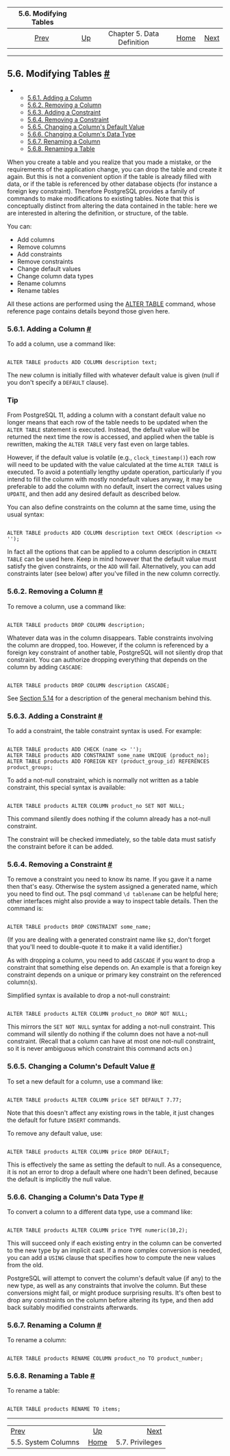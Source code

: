 <!--?xml version="1.0" encoding="UTF-8" standalone="no"?-->

|                  5.6. Modifying Tables                 |                                             |                            |                                                       |                                          |
| :----------------------------------------------------: | :------------------------------------------ | :------------------------: | ----------------------------------------------------: | ---------------------------------------: |
| [Prev](ddl-system-columns.html "5.5. System Columns")  | [Up](ddl.html "Chapter 5. Data Definition") | Chapter 5. Data Definition | [Home](index.html "PostgreSQL 17devel Documentation") |  [Next](ddl-priv.html "5.7. Privileges") |

***

## 5.6. Modifying Tables [#](#DDL-ALTER)

*   *   [5.6.1. Adding a Column](ddl-alter.html#DDL-ALTER-ADDING-A-COLUMN)
    *   [5.6.2. Removing a Column](ddl-alter.html#DDL-ALTER-REMOVING-A-COLUMN)
    *   [5.6.3. Adding a Constraint](ddl-alter.html#DDL-ALTER-ADDING-A-CONSTRAINT)
    *   [5.6.4. Removing a Constraint](ddl-alter.html#DDL-ALTER-REMOVING-A-CONSTRAINT)
    *   [5.6.5. Changing a Column's Default Value](ddl-alter.html#DDL-ALTER-COLUMN-DEFAULT)
    *   [5.6.6. Changing a Column's Data Type](ddl-alter.html#DDL-ALTER-COLUMN-TYPE)
    *   [5.6.7. Renaming a Column](ddl-alter.html#DDL-ALTER-RENAMING-COLUMN)
    *   [5.6.8. Renaming a Table](ddl-alter.html#DDL-ALTER-RENAMING-TABLE)

[]()

When you create a table and you realize that you made a mistake, or the requirements of the application change, you can drop the table and create it again. But this is not a convenient option if the table is already filled with data, or if the table is referenced by other database objects (for instance a foreign key constraint). Therefore PostgreSQL provides a family of commands to make modifications to existing tables. Note that this is conceptually distinct from altering the data contained in the table: here we are interested in altering the definition, or structure, of the table.

You can:

*   Add columns
*   Remove columns
*   Add constraints
*   Remove constraints
*   Change default values
*   Change column data types
*   Rename columns
*   Rename tables

All these actions are performed using the [ALTER TABLE](sql-altertable.html "ALTER TABLE") command, whose reference page contains details beyond those given here.

### 5.6.1. Adding a Column [#](#DDL-ALTER-ADDING-A-COLUMN)

[]()

To add a column, use a command like:

```

ALTER TABLE products ADD COLUMN description text;
```

The new column is initially filled with whatever default value is given (null if you don't specify a `DEFAULT` clause).

### Tip

From PostgreSQL 11, adding a column with a constant default value no longer means that each row of the table needs to be updated when the `ALTER TABLE` statement is executed. Instead, the default value will be returned the next time the row is accessed, and applied when the table is rewritten, making the `ALTER TABLE` very fast even on large tables.

However, if the default value is volatile (e.g., `clock_timestamp()`) each row will need to be updated with the value calculated at the time `ALTER TABLE` is executed. To avoid a potentially lengthy update operation, particularly if you intend to fill the column with mostly nondefault values anyway, it may be preferable to add the column with no default, insert the correct values using `UPDATE`, and then add any desired default as described below.

You can also define constraints on the column at the same time, using the usual syntax:

```

ALTER TABLE products ADD COLUMN description text CHECK (description <> '');
```

In fact all the options that can be applied to a column description in `CREATE TABLE` can be used here. Keep in mind however that the default value must satisfy the given constraints, or the `ADD` will fail. Alternatively, you can add constraints later (see below) after you've filled in the new column correctly.

### 5.6.2. Removing a Column [#](#DDL-ALTER-REMOVING-A-COLUMN)

[]()

To remove a column, use a command like:

```

ALTER TABLE products DROP COLUMN description;
```

Whatever data was in the column disappears. Table constraints involving the column are dropped, too. However, if the column is referenced by a foreign key constraint of another table, PostgreSQL will not silently drop that constraint. You can authorize dropping everything that depends on the column by adding `CASCADE`:

```

ALTER TABLE products DROP COLUMN description CASCADE;
```

See [Section 5.14](ddl-depend.html "5.14. Dependency Tracking") for a description of the general mechanism behind this.

### 5.6.3. Adding a Constraint [#](#DDL-ALTER-ADDING-A-CONSTRAINT)

[]()

To add a constraint, the table constraint syntax is used. For example:

```

ALTER TABLE products ADD CHECK (name <> '');
ALTER TABLE products ADD CONSTRAINT some_name UNIQUE (product_no);
ALTER TABLE products ADD FOREIGN KEY (product_group_id) REFERENCES product_groups;
```

To add a not-null constraint, which is normally not written as a table constraint, this special syntax is available:

```

ALTER TABLE products ALTER COLUMN product_no SET NOT NULL;
```

This command silently does nothing if the column already has a not-null constraint.

The constraint will be checked immediately, so the table data must satisfy the constraint before it can be added.

### 5.6.4. Removing a Constraint [#](#DDL-ALTER-REMOVING-A-CONSTRAINT)

[]()

To remove a constraint you need to know its name. If you gave it a name then that's easy. Otherwise the system assigned a generated name, which you need to find out. The psql command `\d tablename` can be helpful here; other interfaces might also provide a way to inspect table details. Then the command is:

```

ALTER TABLE products DROP CONSTRAINT some_name;
```

(If you are dealing with a generated constraint name like `$2`, don't forget that you'll need to double-quote it to make it a valid identifier.)

As with dropping a column, you need to add `CASCADE` if you want to drop a constraint that something else depends on. An example is that a foreign key constraint depends on a unique or primary key constraint on the referenced column(s).

Simplified syntax is available to drop a not-null constraint:

```

ALTER TABLE products ALTER COLUMN product_no DROP NOT NULL;
```

This mirrors the `SET NOT NULL` syntax for adding a not-null constraint. This command will silently do nothing if the column does not have a not-null constraint. (Recall that a column can have at most one not-null constraint, so it is never ambiguous which constraint this command acts on.)

### 5.6.5. Changing a Column's Default Value [#](#DDL-ALTER-COLUMN-DEFAULT)

[]()

To set a new default for a column, use a command like:

```

ALTER TABLE products ALTER COLUMN price SET DEFAULT 7.77;
```

Note that this doesn't affect any existing rows in the table, it just changes the default for future `INSERT` commands.

To remove any default value, use:

```

ALTER TABLE products ALTER COLUMN price DROP DEFAULT;
```

This is effectively the same as setting the default to null. As a consequence, it is not an error to drop a default where one hadn't been defined, because the default is implicitly the null value.

### 5.6.6. Changing a Column's Data Type [#](#DDL-ALTER-COLUMN-TYPE)

[]()

To convert a column to a different data type, use a command like:

```

ALTER TABLE products ALTER COLUMN price TYPE numeric(10,2);
```

This will succeed only if each existing entry in the column can be converted to the new type by an implicit cast. If a more complex conversion is needed, you can add a `USING` clause that specifies how to compute the new values from the old.

PostgreSQL will attempt to convert the column's default value (if any) to the new type, as well as any constraints that involve the column. But these conversions might fail, or might produce surprising results. It's often best to drop any constraints on the column before altering its type, and then add back suitably modified constraints afterwards.

### 5.6.7. Renaming a Column [#](#DDL-ALTER-RENAMING-COLUMN)

[]()

To rename a column:

```

ALTER TABLE products RENAME COLUMN product_no TO product_number;
```

### 5.6.8. Renaming a Table [#](#DDL-ALTER-RENAMING-TABLE)

[]()

To rename a table:

```

ALTER TABLE products RENAME TO items;
```

***

|                                                        |                                                       |                                          |
| :----------------------------------------------------- | :---------------------------------------------------: | ---------------------------------------: |
| [Prev](ddl-system-columns.html "5.5. System Columns")  |      [Up](ddl.html "Chapter 5. Data Definition")      |  [Next](ddl-priv.html "5.7. Privileges") |
| 5.5. System Columns                                    | [Home](index.html "PostgreSQL 17devel Documentation") |                          5.7. Privileges |
